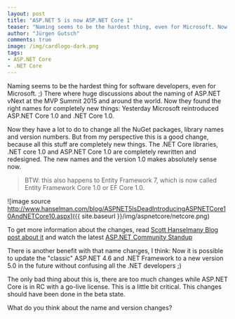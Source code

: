 ```yaml
--- 
layout: post
title: "ASP.​NET 5 is now ASP.NET Core 1"
teaser: "Naming seems to be the hardest thing, even for Microsoft. Now they found the right names for completely new things. Yesterday Microsoft reintroduced ASP.NET Core 1.0 and .NET Core 1.0"
author: "Jürgen Gutsch"
comments: true
image: /img/cardlogo-dark.png
tags: 
- ASP.NET Core
- .NET Core
---
```


Naming seems to be the hardest thing for software developers, even for Microsoft. ;) There where huge discussions about the naming of ASP.NET vNext at the MVP Summit 2015 and around the world. Now they found the right names for completely new things: Yesterday Microsoft reintroduced ASP.NET Core 1.0 and .NET Core 1.0.

Now they have a lot to do to change all the NuGet packages, library names and version numbers. But from my perspective this is a good change, because all this stuff are completely new things. The .NET Core libraries, .NET core 1.0 and ASP.NET Core 1.0 are completely rewritten and redesigned. The new names and the version 1.0 makes absolutely sense now.

> BTW: this also happens to Entity Framework 7, which is now called Entity Framework Core 1.0 or EF Core 1.0.

![image source http://www.hanselman.com/blog/ASPNET5IsDeadIntroducingASPNETCore10AndNETCore10.aspx]({{ site.baseurl }}/img/aspnetcore/netcore.png)

To get more information about the changes, read [Scott Hanselmany Blog post about it](http://www.hanselman.com/blog/ASPNET5IsDeadIntroducingASPNETCore10AndNETCore10.aspx) and watch the latest [ASP.NET Community Standup](https://live.asp.net/)

There is another benefit with that name changes, I think: Now it is possible to update the "classic" ASP.NET 4.6 and .NET Framework to a new version 5.0 in the future without confusing all the .NET developers ;)

The only bad thing about this is, there are too much changes while ASP.NET Core is in RC with a go-live license. This is a little bit critical. This changes should have been done in the beta state.

What do you think about the name and version changes?